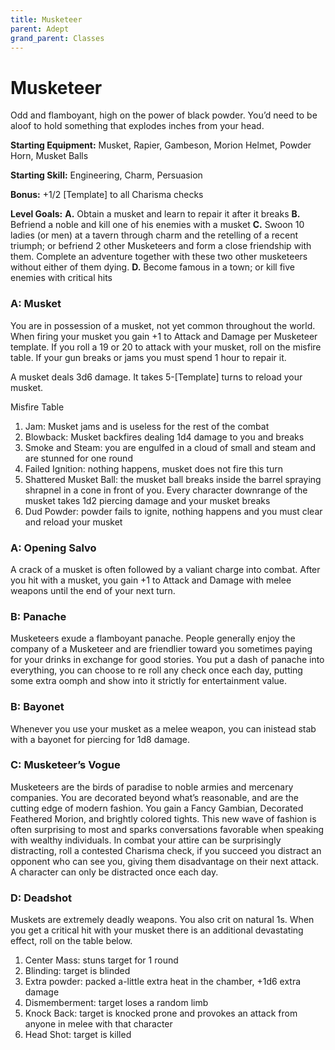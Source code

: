 ```yaml
---
title: Musketeer
parent: Adept
grand_parent: Classes
---
```


# Musketeer
Odd and flamboyant, high on the power of black powder. You’d need to be aloof
to hold something that explodes inches from your head.

**Starting Equipment:** Musket, Rapier, Gambeson, Morion Helmet, Powder Horn,
Musket Balls 

**Starting Skill:** Engineering, Charm, Persuasion

**Bonus:** +1/2 [Template] to all Charisma checks

**Level Goals:**
**A.** Obtain a musket and learn to repair it after it breaks
**B.** Befriend a noble and kill one of his enemies with a musket
**C.** Swoon 10 ladies (or men) at a tavern through charm and the retelling of a
recent triumph; or befriend 2 other Musketeers and form a close friendship with
them. Complete an adventure together with these two other musketeers without
either of them dying.
**D.** Become famous in a town; or kill five enemies with critical hits

### A: Musket
You are in possession of a musket, not yet common throughout the world. When
firing your musket you gain +1 to Attack and Damage per Musketeer template.
If you roll a 19 or 20 to attack with your musket, roll on the misfire
table. If your gun breaks or jams you must spend 1 hour to repair it.

A musket deals 3d6 damage. 
It takes 5-[Template] turns to reload your musket. 

Misfire Table
1.  Jam: Musket jams and is useless for the rest of the combat
2. Blowback: Musket backfires dealing 1d4 damage to you and breaks
3. Smoke and Steam: you are engulfed in a cloud of small and steam and are
stunned for one round
4. Failed Ignition: nothing happens, musket does not fire this turn
5. Shattered Musket Ball: the musket ball breaks inside the barrel spraying
shrapnel in a cone in front of you. Every character downrange of the
musket takes 1d2 piercing damage and your musket breaks
6. Dud Powder: powder fails to ignite, nothing happens and you must clear
and reload your musket 

### A: Opening Salvo

A crack of a musket is often followed by a valiant charge into combat.
After you hit with a musket, you gain +1 to Attack and Damage with
melee weapons until the end of your next turn.

### B: Panache 

Musketeers exude a flamboyant panache. People generally enjoy the
company of a Musketeer and are friendlier toward you sometimes paying
for your drinks in exchange for good stories. You put a dash of
panache into everything, you can choose to re roll any check once each
day, putting some extra oomph and show into it strictly for
entertainment value.

### B: Bayonet 

Whenever you use your musket as a melee weapon, you can inistead stab with a
bayonet for piercing for 1d8 damage. 

### C: Musketeer’s Vogue 

Musketeers are the birds of paradise to noble armies and mercenary
companies. You are decorated beyond what’s reasonable, and are the
cutting edge of modern fashion. You gain a Fancy Gambian, Decorated
Feathered Morion, and brightly colored tights. This new wave of
fashion is often surprising to most and sparks conversations favorable
when speaking with wealthy individuals. In combat your attire can be
surprisingly distracting, roll a contested Charisma check, if you
succeed you distract an opponent who can see you, giving them
disadvantage on their next attack. A character can only be distracted
once each day. 

### D: Deadshot

Muskets are extremely deadly weapons. You also crit on natural 1s.
When you get a critical hit with your musket there is an additional
devastating effect, roll on the table below.

1. Center Mass: stuns target for 1 round
2. Blinding: target is blinded
3. Extra powder: packed a-little extra heat in the chamber, +1d6 extra
damage
4. Dismemberment: target loses a random limb
5. Knock Back: target is knocked prone and provokes an attack from
anyone in melee with that character
6. Head Shot: target is killed

